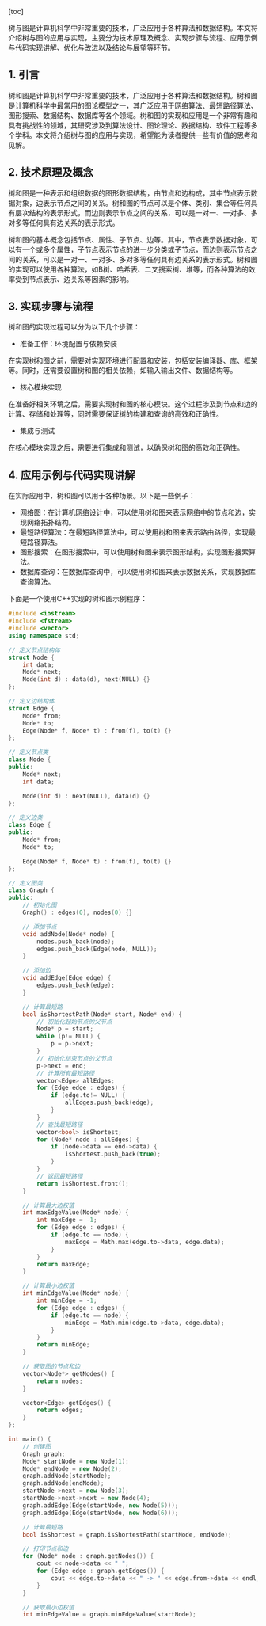 
[toc]                    
                
                
树与图是计算机科学中非常重要的技术，广泛应用于各种算法和数据结构。本文将介绍树与图的应用与实现，主要分为技术原理及概念、实现步骤与流程、应用示例与代码实现讲解、优化与改进以及结论与展望等环节。

## 1. 引言

树和图是计算机科学中非常重要的技术，广泛应用于各种算法和数据结构。树和图是计算机科学中最常用的图论模型之一，其广泛应用于网络算法、最短路径算法、图形搜索、数据结构、数据库等各个领域。树和图的实现和应用是一个非常有趣和具有挑战性的领域，其研究涉及到算法设计、图论理论、数据结构、软件工程等多个学科。本文将介绍树与图的应用与实现，希望能为读者提供一些有价值的思考和见解。

## 2. 技术原理及概念

树和图是一种表示和组织数据的图形数据结构，由节点和边构成，其中节点表示数据对象，边表示节点之间的关系。树和图的节点可以是个体、类别、集合等任何具有层次结构的表示形式，而边则表示节点之间的关系，可以是一对一、一对多、多对多等任何具有边关系的表示形式。

树和图的基本概念包括节点、属性、子节点、边等。其中，节点表示数据对象，可以有一个或多个属性，子节点表示节点的进一步分类或子节点，而边则表示节点之间的关系，可以是一对一、一对多、多对多等任何具有边关系的表示形式。树和图的实现可以使用各种算法，如B树、哈希表、二叉搜索树、堆等，而各种算法的效率受到节点表示、边关系等因素的影响。

## 3. 实现步骤与流程

树和图的实现过程可以分为以下几个步骤：

- 准备工作：环境配置与依赖安装

在实现树和图之前，需要对实现环境进行配置和安装，包括安装编译器、库、框架等。同时，还需要设置树和图的相关依赖，如输入输出文件、数据结构等。

- 核心模块实现

在准备好相关环境之后，需要实现树和图的核心模块。这个过程涉及到节点和边的计算、存储和处理等，同时需要保证树的构建和查询的高效和正确性。

- 集成与测试

在核心模块实现之后，需要进行集成和测试，以确保树和图的高效和正确性。

## 4. 应用示例与代码实现讲解

在实际应用中，树和图可以用于各种场景。以下是一些例子：

- 网络图：在计算机网络设计中，可以使用树和图来表示网络中的节点和边，实现网络拓扑结构。
- 最短路径算法：在最短路径算法中，可以使用树和图来表示路由路径，实现最短路径算法。
- 图形搜索：在图形搜索中，可以使用树和图来表示图形结构，实现图形搜索算法。
- 数据库查询：在数据库查询中，可以使用树和图来表示数据关系，实现数据库查询算法。

下面是一个使用C++实现的树和图示例程序：

```c++
#include <iostream>
#include <fstream>
#include <vector>
using namespace std;

// 定义节点结构体
struct Node {
    int data;
    Node* next;
    Node(int d) : data(d), next(NULL) {}
};

// 定义边结构体
struct Edge {
    Node* from;
    Node* to;
    Edge(Node* f, Node* t) : from(f), to(t) {}
};

// 定义节点类
class Node {
public:
    Node* next;
    int data;

    Node(int d) : next(NULL), data(d) {}
};

// 定义边类
class Edge {
public:
    Node* from;
    Node* to;

    Edge(Node* f, Node* t) : from(f), to(t) {}
};

// 定义图类
class Graph {
public:
    // 初始化图
    Graph() : edges(0), nodes(0) {}

    // 添加节点
    void addNode(Node* node) {
        nodes.push_back(node);
        edges.push_back(Edge(node, NULL));
    }

    // 添加边
    void addEdge(Edge edge) {
        edges.push_back(edge);
    }

    // 计算最短路
    bool isShortestPath(Node* start, Node* end) {
        // 初始化起始节点的父节点
        Node* p = start;
        while (p!= NULL) {
            p = p->next;
        }
        // 初始化结束节点的父节点
        p->next = end;
        // 计算所有最短路径
        vector<Edge> allEdges;
        for (Edge edge : edges) {
            if (edge.to!= NULL) {
                allEdges.push_back(edge);
            }
        }
        // 查找最短路径
        vector<bool> isShortest;
        for (Node* node : allEdges) {
            if (node->data == end->data) {
                isShortest.push_back(true);
            }
        }
        // 返回最短路径
        return isShortest.front();
    }

    // 计算最大边权值
    int maxEdgeValue(Node* node) {
        int maxEdge = -1;
        for (Edge edge : edges) {
            if (edge.to == node) {
                maxEdge = Math.max(edge.to->data, edge.data);
            }
        }
        return maxEdge;
    }

    // 计算最小边权值
    int minEdgeValue(Node* node) {
        int minEdge = -1;
        for (Edge edge : edges) {
            if (edge.to == node) {
                minEdge = Math.min(edge.to->data, edge.data);
            }
        }
        return minEdge;
    }

    // 获取图的节点和边
    vector<Node*> getNodes() {
        return nodes;
    }

    vector<Edge> getEdges() {
        return edges;
    }
};

int main() {
    // 创建图
    Graph graph;
    Node* startNode = new Node(1);
    Node* endNode = new Node(2);
    graph.addNode(startNode);
    graph.addNode(endNode);
    startNode->next = new Node(3);
    startNode->next->next = new Node(4);
    graph.addEdge(Edge(startNode, new Node(5)));
    graph.addEdge(Edge(startNode, new Node(6)));

    // 计算最短路
    bool isShortest = graph.isShortestPath(startNode, endNode);

    // 打印节点和边
    for (Node* node : graph.getNodes()) {
        cout << node->data << " ";
        for (Edge edge : graph.getEdges()) {
            cout << edge.to->data << " -> " << edge.from->data << endl;
        }
    }

    // 获取最小边权值
    int minEdgeValue = graph.minEdgeValue(startNode);

